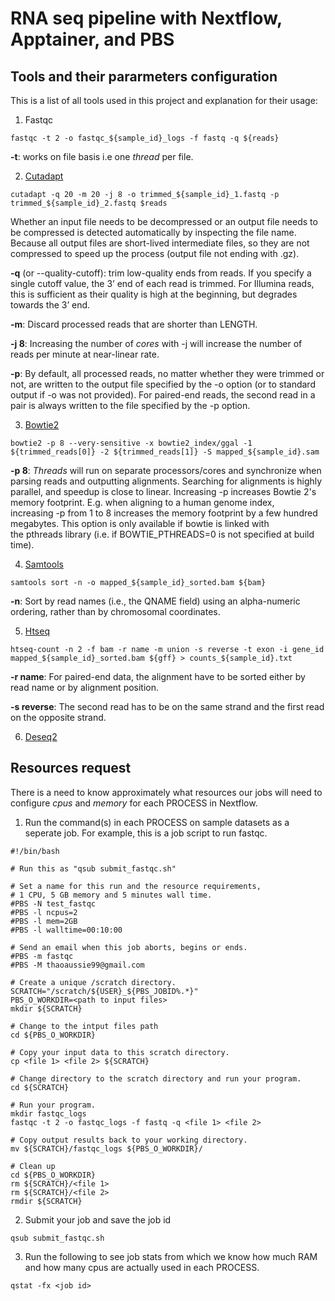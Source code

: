 # RNA seq pipeline with Nextflow, Apptainer, and PBS 

## Tools and their pararmeters configuration 

This is a list of all tools used in this project and explanation for their usage: 

1. Fastqc

```
fastqc -t 2 -o fastqc_${sample_id}_logs -f fastq -q ${reads}
```
__-t__: works on file basis i.e one _thread_ per file. 

2. [Cutadapt](https://cutadapt.readthedocs.io/en/v4.8/guide.html#basic-usage)

```
cutadapt -q 20 -m 20 -j 8 -o trimmed_${sample_id}_1.fastq -p trimmed_${sample_id}_2.fastq $reads
```

Whether an input file needs to be decompressed or an output file needs to be compressed is detected automatically by inspecting the file name. Because all output files are short-lived intermediate files, so they are not compressed to speed up the process (output file not ending with .gz). 

__-q__ (or --quality-cutoff): trim low-quality ends from reads. If you specify a single cutoff value, the 3’ end of each read is trimmed. For Illumina reads, this is sufficient as their quality is high at the beginning, but degrades towards the 3’ end.

__-m__: Discard processed reads that are shorter than LENGTH.

__-j 8__: Increasing the number of _cores_ with -j will increase the number of reads per minute at near-linear rate.

__-p__: By default, all processed reads, no matter whether they were trimmed or not, are written to the output file specified by the -o option (or to standard output if -o was not provided). For paired-end reads, the second read in a pair is always written to the file specified by the -p option.

3. [Bowtie2](https://bowtie-bio.sourceforge.net/bowtie2/manual.shtml)

```
bowtie2 -p 8 --very-sensitive -x bowtie2_index/ggal -1 ${trimmed_reads[0]} -2 ${trimmed_reads[1]} -S mapped_${sample_id}.sam
```
__-p 8__: _Threads_ will run on separate processors/cores and synchronize when parsing reads and outputting alignments. Searching for alignments is highly parallel, and speedup is close to linear. Increasing -p increases Bowtie 2's memory footprint. E.g. when aligning to a human genome index, increasing -p from 1 to 8 increases the memory footprint by a few hundred megabytes. This option is only available if bowtie is linked with the pthreads library (i.e. if BOWTIE_PTHREADS=0 is not specified at build time).

4. [Samtools](https://www.htslib.org/doc/samtools-sort.html)

```
samtools sort -n -o mapped_${sample_id}_sorted.bam ${bam} 
```

__-n__: Sort by read names (i.e., the QNAME field) using an alpha-numeric ordering, rather than by chromosomal coordinates. 

5. [Htseq](https://htseq.readthedocs.io/en/release_0.11.1/count.html)

```
htseq-count -n 2 -f bam -r name -m union -s reverse -t exon -i gene_id mapped_${sample_id}_sorted.bam ${gff} > counts_${sample_id}.txt
```

__-r name__: For paired-end data, the alignment have to be sorted either by read name or by alignment position. 

__-s reverse__: The second read has to be on the same strand and the first read on the opposite strand. 

6. [Deseq2](https://master.bioconductor.org/packages/release/workflows/vignettes/rnaseqGene/inst/doc/rnaseqGene.html)

## Resources request 

There is a need to know approximately what resources our jobs will need to configure _cpus_ and _memory_ for each PROCESS in Nextflow.

1. Run the command(s) in each PROCESS on sample datasets as a seperate job. For example, this is a job script to run fastqc.
```
#!/bin/bash

# Run this as "qsub submit_fastqc.sh"

# Set a name for this run and the resource requirements,
# 1 CPU, 5 GB memory and 5 minutes wall time.
#PBS -N test_fastqc
#PBS -l ncpus=2
#PBS -l mem=2GB
#PBS -l walltime=00:10:00

# Send an email when this job aborts, begins or ends.
#PBS -m fastqc 
#PBS -M thaoaussie99@gmail.com

# Create a unique /scratch directory.
SCRATCH="/scratch/${USER}_${PBS_JOBID%.*}"
PBS_O_WORKDIR=<path to input files>
mkdir ${SCRATCH}

# Change to the intput files path
cd ${PBS_O_WORKDIR}

# Copy your input data to this scratch directory.
cp <file 1> <file 2> ${SCRATCH}

# Change directory to the scratch directory and run your program.
cd ${SCRATCH}

# Run your program.
mkdir fastqc_logs
fastqc -t 2 -o fastqc_logs -f fastq -q <file 1> <file 2>

# Copy output results back to your working directory. 
mv ${SCRATCH}/fastqc_logs ${PBS_O_WORKDIR}/

# Clean up
cd ${PBS_O_WORKDIR}
rm ${SCRATCH}/<file 1>
rm ${SCRATCH}/<file 2>
rmdir ${SCRATCH}
```

2. Submit your job and save the job id

```
qsub submit_fastqc.sh
```

3. Run the following to see job stats from which we know how much RAM and how many cpus are actually used in each PROCESS. 

```
qstat -fx <job id>
```
